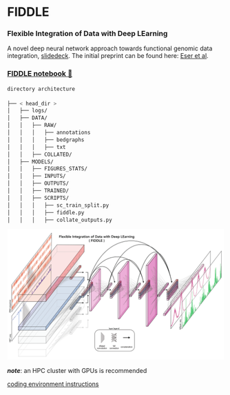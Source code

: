 # FIDDLE

### Flexible Integration of Data with Deep LEarning

A novel deep neural network approach towards functional genomic data integration, [slidedeck](https://docs.google.com/presentation/d/1xLzA3IWVae6o8UTExAk-zRoBym5v1rHMseL3wbXDyxY/edit?usp=sharing). The initial preprint can be found here: [Eser et al](https://www.biorxiv.org/content/10.1101/081380v1).

### [FIDDLE notebook 🎻](https://colab.research.google.com/github/churchmanlab/FIDDLE/blob/master/fiddle.ipynb)


```bash
directory architecture

├── < head_dir >
│   ├── logs/
│   ├── DATA/
│   │   ├── RAW/
│   │   │   ├── annotations
│   │   │   ├── bedgraphs
│   │   │   ├── txt
│   │   ├── COLLATED/
│   ├── MODELS/
│   │   ├── FIGURES_STATS/
│   │   ├── INPUTS/
│   │   ├── OUTPUTS/
│   │   ├── TRAINED/
│   │   ├── SCRIPTS/
│   │   │   ├── sc_train_split.py
│   │   │   ├── fiddle.py
│   │   │   ├── collate_outputs.py
```

![alt text](https://github.com/churchmanlab/FIDDLE/blob/master/architecture.png)

**_note_**: an HPC cluster with GPUs is recommended

[coding environment instructions](https://github.com/churchmanlab/FIDDLE/blob/master/HPC_instructions.md)
